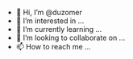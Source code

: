 - 👋 Hi, I’m @duzomer
- 👀 I’m interested in ...
- 🌱 I’m currently learning ...
- 💞️ I’m looking to collaborate on ...
- 📫 How to reach me ...

<!---
duzomer/duzomer is a ✨ special ✨ repository because its `README.md` (this file) appears on your GitHub profile.
You can click the Preview link to take a look at your changes.
--->
